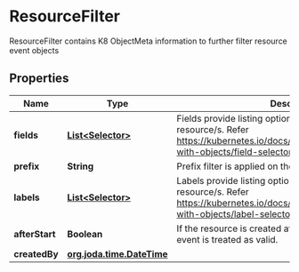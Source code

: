 

# ResourceFilter

ResourceFilter contains K8 ObjectMeta information to further filter resource event objects
## Properties

Name | Type | Description | Notes
------------ | ------------- | ------------- | -------------
**fields** | [**List&lt;Selector&gt;**](Selector.md) | Fields provide listing options to K8s API to watch resource/s. Refer https://kubernetes.io/docs/concepts/overview/working-with-objects/field-selectors/ for more info. |  [optional]
**prefix** | **String** | Prefix filter is applied on the resource name. |  [optional]
**labels** | [**List&lt;Selector&gt;**](Selector.md) | Labels provide listing options to K8s API to watch resource/s. Refer https://kubernetes.io/docs/concepts/overview/working-with-objects/label-selectors/ for more info. |  [optional]
**afterStart** | **Boolean** | If the resource is created after the start time then the event is treated as valid. |  [optional]
**createdBy** | [**org.joda.time.DateTime**](V1Time.md) |  |  [optional]



